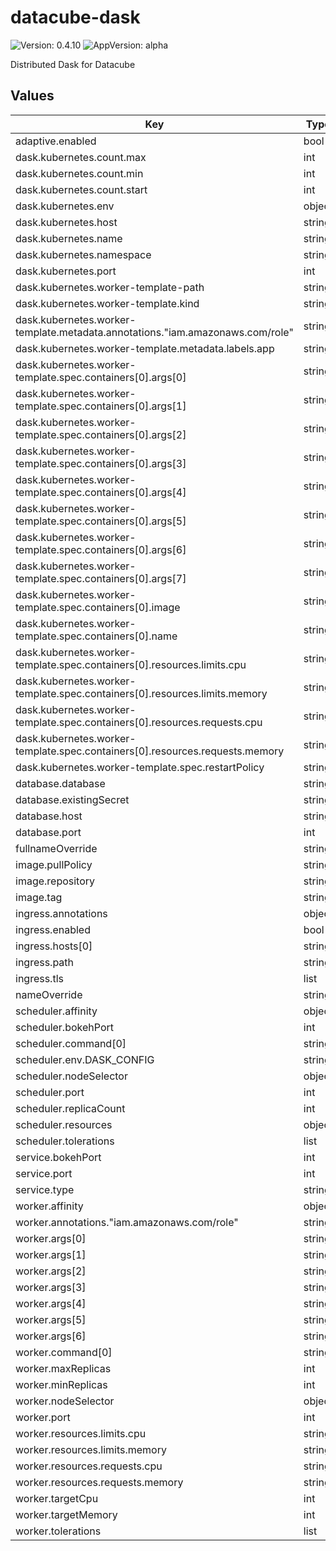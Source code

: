 # datacube-dask

![Version: 0.4.10](https://img.shields.io/badge/Version-0.4.10-informational?style=flat-square) ![AppVersion: alpha](https://img.shields.io/badge/AppVersion-alpha-informational?style=flat-square)

Distributed Dask for Datacube

## Values

| Key | Type | Default | Description |
|-----|------|---------|-------------|
| adaptive.enabled | bool | `false` |  |
| dask.kubernetes.count.max | int | `4` |  |
| dask.kubernetes.count.min | int | `2` |  |
| dask.kubernetes.count.start | int | `2` |  |
| dask.kubernetes.env | object | `{}` |  |
| dask.kubernetes.host | string | `"0.0.0.0"` |  |
| dask.kubernetes.name | string | `"dask-{uuid}"` |  |
| dask.kubernetes.namespace | string | `nil` |  |
| dask.kubernetes.port | int | `8786` |  |
| dask.kubernetes.worker-template-path | string | `nil` |  |
| dask.kubernetes.worker-template.kind | string | `"Pod"` |  |
| dask.kubernetes.worker-template.metadata.annotations."iam.amazonaws.com/role" | string | `"kubernetes-wms"` |  |
| dask.kubernetes.worker-template.metadata.labels.app | string | `"dask"` |  |
| dask.kubernetes.worker-template.spec.containers[0].args[0] | string | `"dask-worker"` |  |
| dask.kubernetes.worker-template.spec.containers[0].args[1] | string | `"--nthreads"` |  |
| dask.kubernetes.worker-template.spec.containers[0].args[2] | string | `"2"` |  |
| dask.kubernetes.worker-template.spec.containers[0].args[3] | string | `"--no-bokeh"` |  |
| dask.kubernetes.worker-template.spec.containers[0].args[4] | string | `"--memory-limit"` |  |
| dask.kubernetes.worker-template.spec.containers[0].args[5] | string | `"6GB"` |  |
| dask.kubernetes.worker-template.spec.containers[0].args[6] | string | `"--death-timeout"` |  |
| dask.kubernetes.worker-template.spec.containers[0].args[7] | string | `"60"` |  |
| dask.kubernetes.worker-template.spec.containers[0].image | string | `"opendatacube/dask:latest"` |  |
| dask.kubernetes.worker-template.spec.containers[0].name | string | `"dask"` |  |
| dask.kubernetes.worker-template.spec.containers[0].resources.limits.cpu | string | `"2"` |  |
| dask.kubernetes.worker-template.spec.containers[0].resources.limits.memory | string | `"6G"` |  |
| dask.kubernetes.worker-template.spec.containers[0].resources.requests.cpu | string | `"2"` |  |
| dask.kubernetes.worker-template.spec.containers[0].resources.requests.memory | string | `"6G"` |  |
| dask.kubernetes.worker-template.spec.restartPolicy | string | `"Never"` |  |
| database.database | string | `"datacube"` |  |
| database.existingSecret | string | `"datacube"` |  |
| database.host | string | `"localhost"` |  |
| database.port | int | `5432` |  |
| fullnameOverride | string | `""` |  |
| image.pullPolicy | string | `"Always"` |  |
| image.repository | string | `"opendatacube/dask"` |  |
| image.tag | string | `"latest"` |  |
| ingress.annotations | object | `{}` |  |
| ingress.enabled | bool | `false` |  |
| ingress.hosts[0] | string | `"chart-example.local"` |  |
| ingress.path | string | `"/"` |  |
| ingress.tls | list | `[]` |  |
| nameOverride | string | `""` |  |
| scheduler.affinity | object | `{}` |  |
| scheduler.bokehPort | int | `8787` |  |
| scheduler.command[0] | string | `"dask-scheduler"` |  |
| scheduler.env.DASK_CONFIG | string | `"/etc/config/datacube/dask/kubernetes.yaml"` |  |
| scheduler.nodeSelector | object | `{}` |  |
| scheduler.port | int | `8786` |  |
| scheduler.replicaCount | int | `1` |  |
| scheduler.resources | object | `{}` |  |
| scheduler.tolerations | list | `[]` |  |
| service.bokehPort | int | `8787` |  |
| service.port | int | `8786` |  |
| service.type | string | `"NodePort"` |  |
| worker.affinity | object | `{}` |  |
| worker.annotations."iam.amazonaws.com/role" | string | `"kubernetes-wms"` |  |
| worker.args[0] | string | `"--nthreads"` |  |
| worker.args[1] | string | `"2"` |  |
| worker.args[2] | string | `"--no-bokeh"` |  |
| worker.args[3] | string | `"--memory-limit"` |  |
| worker.args[4] | string | `"6GB"` |  |
| worker.args[5] | string | `"--death-timeout"` |  |
| worker.args[6] | string | `"60"` |  |
| worker.command[0] | string | `"docker-entrypoint.sh"` |  |
| worker.maxReplicas | int | `10` |  |
| worker.minReplicas | int | `1` |  |
| worker.nodeSelector | object | `{}` |  |
| worker.port | int | `8789` |  |
| worker.resources.limits.cpu | string | `"2"` |  |
| worker.resources.limits.memory | string | `"6G"` |  |
| worker.resources.requests.cpu | string | `"2"` |  |
| worker.resources.requests.memory | string | `"6G"` |  |
| worker.targetCpu | int | `75` |  |
| worker.targetMemory | int | `75` |  |
| worker.tolerations | list | `[]` |  |

